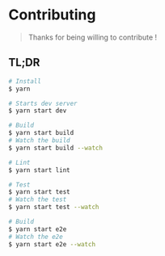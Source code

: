 # Contributing

> Thanks for being willing to contribute !

## TL;DR

```sh
# Install
$ yarn

# Starts dev server
$ yarn start dev

# Build
$ yarn start build
# Watch the build
$ yarn start build --watch

# Lint
$ yarn start lint

# Test
$ yarn start test
# Watch the test
$ yarn start test --watch

# Build
$ yarn start e2e
# Watch the e2e
$ yarn start e2e --watch
```
